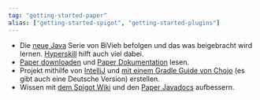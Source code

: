 ```yaml
---
tag: "getting-started-paper"
alias: ["getting-started-spigot", "getting-started-plugins"]
---
```


- Die [neue Java](<https://www.youtube.com/playlist?list=PLry1c-adUOIF0qnN6OK19L60CK2RXNAm0>) Serie von BiVieh befolgen und das was beigebracht wird lernen. [Hyperskill](<https://hyperskill.org/tracks/8?category=2>) hilft auch viel dabei.
- [Paper downloaden](https://papermc.io/downloads) und [Paper Dokumentation](<https://docs.papermc.io/paper/dev/getting-started>) lesen.
- Projekt mithilfe von [IntelliJ](<https://www.jetbrains.com/idea/>) und [mit einem Gradle Guide von Chojo](<https://chojo.dev/blog/2023/08/04/minecraft-development-with-gradle-basic-and-advanced-a-guide/>) (es gibt auch eine Deutsche Version) erstellen.
- Wissen mit [dem Spigot Wiki](<https://www.spigotmc.org/wiki/spigot/>) und den [Paper Javadocs](<https://jd.papermc.io/paper/1.20/>) aufbessern.